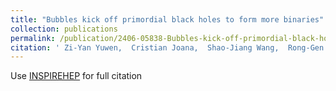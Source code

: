 ```yaml
---
title: "Bubbles kick off primordial black holes to form more binaries"
collection: publications
permalink: /publication/2406-05838-Bubbles-kick-off-primordial-black-holes-to-form-more-binaries
citation: ' Zi-Yan Yuwen,  Cristian Joana,  Shao-Jiang Wang,  Rong-Gen Cai, &quot;Bubbles kick off primordial black holes to form more binaries.&quot; [arXiv:2406.05838](https://arxiv.org/abs/2406.05838) . '
---
```

Use [INSPIREHEP](https://inspirehep.net/literature?sort=mostrecent&size=25&page=1&q=Yuwen%3A2024gcf) for full citation